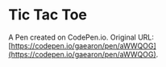 # Tic Tac Toe

A Pen created on CodePen.io. Original URL: [https://codepen.io/gaearon/pen/aWWQOG](https://codepen.io/gaearon/pen/aWWQOG).

